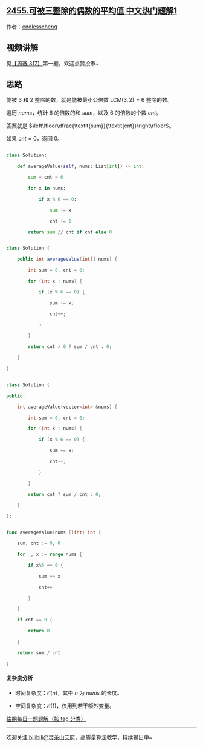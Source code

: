 ## [2455.可被三整除的偶数的平均值 中文热门题解1](https://leetcode.cn/problems/average-value-of-even-numbers-that-are-divisible-by-three/solutions/100000/bian-li-by-endlesscheng-2gmw)

作者：[endlesscheng](https://leetcode.cn/u/endlesscheng)
## 视频讲解

见[【周赛 317】](https://www.bilibili.com/video/BV1Em4y1c7Hc)第一题，欢迎点赞投币~

## 思路

能被 $3$ 和 $2$ 整除的数，就是能被最小公倍数 $\text{LCM}(3,2)=6$ 整除的数。

遍历 $\textit{nums}$，统计 $6$ 的倍数的和 $\textit{sum}$，以及 $6$ 的倍数的个数 $\textit{cnt}$。

答案就是 $\left\lfloor\dfrac{\textit{sum}}{\textit{cnt}}\right\rfloor$。

如果 $\textit{cnt}=0$，返回 $0$。

```py [sol-Python3]
class Solution:
    def averageValue(self, nums: List[int]) -> int:
        sum = cnt = 0
        for x in nums:
            if x % 6 == 0:
                sum += x
                cnt += 1
        return sum // cnt if cnt else 0
```

```java [sol-Java]
class Solution {
    public int averageValue(int[] nums) {
        int sum = 0, cnt = 0;
        for (int x : nums) {
            if (x % 6 == 0) {
                sum += x;
                cnt++;
            }
        }
        return cnt > 0 ? sum / cnt : 0;
    }
}
```

```cpp [sol-C++]
class Solution {
public:
    int averageValue(vector<int> &nums) {
        int sum = 0, cnt = 0;
        for (int x : nums) {
            if (x % 6 == 0) {
                sum += x;
                cnt++;
            }
        }
        return cnt ? sum / cnt : 0;
    }
};
```

```go [sol-Go]
func averageValue(nums []int) int {
	sum, cnt := 0, 0
	for _, x := range nums {
		if x%6 == 0 {
			sum += x
			cnt++
		}
	}
	if cnt == 0 {
		return 0
	}
	return sum / cnt
}
```

#### 复杂度分析

- 时间复杂度：$\mathcal{O}(n)$，其中 $n$ 为 $\textit{nums}$ 的长度。
- 空间复杂度：$\mathcal{O}(1)$，仅用到若干额外变量。

[往期每日一题题解（按 tag 分类）](https://github.com/EndlessCheng/codeforces-go/blob/master/leetcode/SOLUTIONS.md)

---

欢迎关注[ biIibiIi@灵茶山艾府](https://space.bilibili.com/206214)，高质量算法教学，持续输出中~
